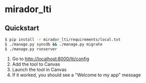 # mirador_lti 

## Quickstart

```sh
$ pip install -r mirador_lti/requirements/local.txt
$ ./manage.py syncdb && ./manage.py migrate
$ ./manage.py runserver
```

1. Go to [http://localhost:8000/lti/config](http://localhost:8000/lti/config) 
2. Add the tool to Canvas 
3. Launch the tool in Canvas
4. If it worked, you should see a "Welcome to my app" message

